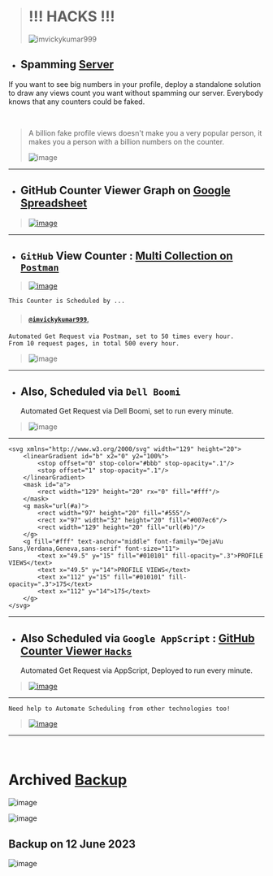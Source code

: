 ># !!! HACKS !!!
>
> <p align="left"> <img src="https://komarev.com/ghpvc/?username=imvickykumar&color=blue&label=PROFILE+VIEWS&style=flat-square&color=orange" alt="imvickykumar999"/> </p>

- ## Spamming [Server](https://github.com/antonkomarev/github-profile-views-counter#usage)

If you want to see big numbers in your profile, deploy a standalone solution to draw any views count you want
without spamming our server. Everybody knows that any counters could be faked.

<br>

> A billion fake profile views doesn't make you a very popular person, it makes you a person with a billion numbers on the counter.
>
>![image](https://github.com/imvickykumar999/GitHub-Views-Counter-Hacks/assets/50515418/759a8a74-a485-442a-a6f7-107c024f4100)

---------------------------------------

- ## GitHub Counter Viewer Graph on [Google Spreadsheet](https://docs.google.com/spreadsheets/d/1c_mZmVgoLln84r1sfpVz2mPXH4erLxHW2Wg8CY93SH8/edit?usp=sharing)

> [![image](https://user-images.githubusercontent.com/50515418/209145439-75412ad9-4d20-4daf-a7eb-00dfdb7ee7fe.png)](https://docs.google.com/spreadsheets/d/1c_mZmVgoLln84r1sfpVz2mPXH4erLxHW2Wg8CY93SH8/edit?usp=sharing)

--------------------------

- ## `GitHub` View Counter : [Multi Collection on `Postman`](https://documenter.getpostman.com/view/14965750/2s93CSoASh)

> [![image](https://user-images.githubusercontent.com/50515418/209318803-acb35ec1-3836-4226-936a-8983f1a81408.png)](https://gold-trinity-363196.postman.co/workspace/GitHub-Views-Tracker~d48918f1-45f9-4583-b551-b9e5c7e535d1/collection/14965750-e78e9e9d-8a54-471e-b2ca-cb8049b40782/schedule/1ed81eb4-ce7f-4100-8ac4-41315e7bf4d1)

    This Counter is Scheduled by ...

> #### [`@imvickykumar999`](https://github.com/imvickykumar999),

    Automated Get Request via Postman, set to 50 times every hour.
    From 10 request pages, in total 500 every hour.

> ![image](https://user-images.githubusercontent.com/50515418/208925318-f41a3e17-7cda-46eb-a9f2-016e5c24bc40.png)

----------------------------------

- ## Also, Scheduled via `Dell Boomi`

    Automated Get Request via Dell Boomi, set to run every minute.
    
> ![image](https://user-images.githubusercontent.com/50515418/208925926-394f0b98-c4f5-40a4-9396-b47924d08a51.png)
   
------------------------------

    <svg xmlns="http://www.w3.org/2000/svg" width="129" height="20">
        <linearGradient id="b" x2="0" y2="100%">
            <stop offset="0" stop-color="#bbb" stop-opacity=".1"/>
            <stop offset="1" stop-opacity=".1"/>
        </linearGradient>
        <mask id="a">
            <rect width="129" height="20" rx="0" fill="#fff"/>
        </mask>
        <g mask="url(#a)">
            <rect width="97" height="20" fill="#555"/>
            <rect x="97" width="32" height="20" fill="#007ec6"/>
            <rect width="129" height="20" fill="url(#b)"/>
        </g>
        <g fill="#fff" text-anchor="middle" font-family="DejaVu Sans,Verdana,Geneva,sans-serif" font-size="11">
            <text x="49.5" y="15" fill="#010101" fill-opacity=".3">PROFILE VIEWS</text>
            <text x="49.5" y="14">PROFILE VIEWS</text>
            <text x="112" y="15" fill="#010101" fill-opacity=".3">175</text>
            <text x="112" y="14">175</text>
        </g>
    </svg>

--------------------------------

- ## Also Scheduled via `Google AppScript` : [GitHub Counter Viewer `Hacks`](https://script.google.com/u/1/home/projects/1ZQ0nqCcC9p0SLWZuwZKV46D_hK1aB4ymx1y8l54I83S2x3lxgMNSp9se/edit)

    Automated Get Request via AppScript, Deployed to run every minute.

> [![image](https://user-images.githubusercontent.com/50515418/209066562-320d777b-ac55-4281-8913-8ebd7e206d47.png)](https://script.google.com/u/1/home/projects/1ZQ0nqCcC9p0SLWZuwZKV46D_hK1aB4ymx1y8l54I83S2x3lxgMNSp9se/edit)

----------------------------

    Need help to Automate Scheduling from other technologies too!

> [![image](https://user-images.githubusercontent.com/50515418/209121147-b5bdfa72-3ea3-4b35-b5cb-52bfba98d250.png)](https://script.google.com/u/1/home/projects/1ZQ0nqCcC9p0SLWZuwZKV46D_hK1aB4ymx1y8l54I83S2x3lxgMNSp9se/edit)

--------------------------

<br>

# Archived [Backup](https://docs.google.com/spreadsheets/d/1c_mZmVgoLln84r1sfpVz2mPXH4erLxHW2Wg8CY93SH8/edit?usp=sharing)

![image](https://github.com/imvickykumar999/GitHub-Views-Counter-Hacks/assets/50515418/2cf0791b-da4f-42cd-8c62-5474e0187b1b)

![image](https://github.com/imvickykumar999/GitHub-Views-Counter-Hacks/assets/50515418/51280608-7808-4523-b035-b8a4e0773fb5)

<!-- ![image](https://user-images.githubusercontent.com/50515418/228517149-c6959a73-48a3-4aa4-b4a9-4e5006c34f33.png) -->

## Backup on 12 June 2023

![image](https://github.com/imvickykumar999/GitHub-Views-Counter-Hacks/assets/50515418/93d841c0-9036-467f-85e8-6fc823431dd6)
